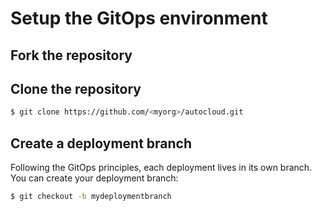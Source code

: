 <!-- markdownlint-disable MD014 -->

# Setup the GitOps environment

## Fork the repository

## Clone the repository

```bash
$ git clone https://github.com/<myorg>/autocloud.git
```

## Create a deployment branch

Following the GitOps principles, each deployment lives in its own branch. You
can create your deployment branch:

```bash
$ git checkout -b mydeploymentbranch
```

